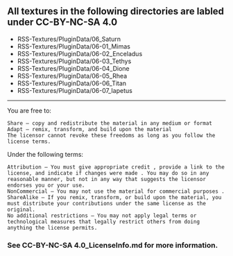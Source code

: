 ## All textures in the following directories are labled under CC-BY-NC-SA 4.0
- RSS-Textures/PluginData/06_Saturn
- RSS-Textures/PluginData/06-01_Mimas
- RSS-Textures/PluginData/06-02_Enceladus
- RSS-Textures/PluginData/06-03_Tethys
- RSS-Textures/PluginData/06-04_Dione
- RSS-Textures/PluginData/06-05_Rhea
- RSS-Textures/PluginData/06-06_Titan
- RSS-Textures/PluginData/06-07_Iapetus





---

 You are free to:

    Share — copy and redistribute the material in any medium or format
    Adapt — remix, transform, and build upon the material
    The licensor cannot revoke these freedoms as long as you follow the license terms.

 Under the following terms:

    Attribution — You must give appropriate credit , provide a link to the license, and indicate if changes were made . You may do so in any reasonable manner, but not in any way that suggests the licensor endorses you or your use.
    NonCommercial — You may not use the material for commercial purposes .
    ShareAlike — If you remix, transform, or build upon the material, you must distribute your contributions under the same license as the original.
    No additional restrictions — You may not apply legal terms or technological measures that legally restrict others from doing anything the license permits.

### See CC-BY-NC-SA 4.0_LicenseInfo.md for more information.
